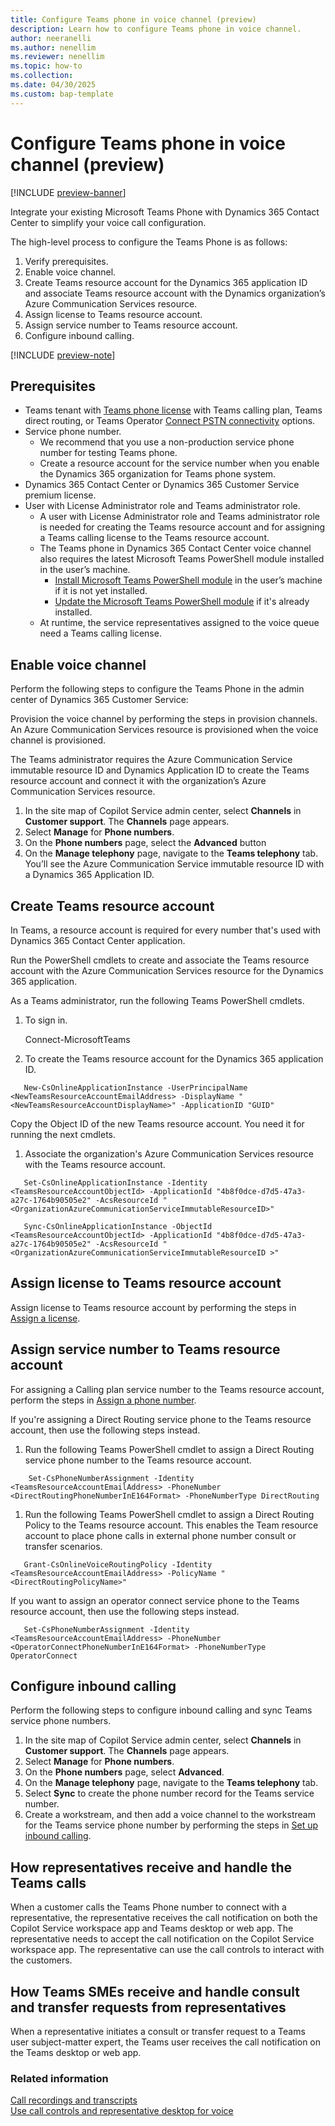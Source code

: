 ```yaml
---
title: Configure Teams phone in voice channel (preview)
description: Learn how to configure Teams phone in voice channel.
author: neeranelli
ms.author: nenellim
ms.reviewer: nenellim
ms.topic: how-to 
ms.collection: 
ms.date: 04/30/2025
ms.custom: bap-template
---
```


# Configure Teams phone in voice channel (preview)

[!INCLUDE [preview-banner](~/../shared-content/shared/preview-includes/preview-banner.md)]

Integrate your existing Microsoft Teams Phone with Dynamics 365 Contact Center to simplify your voice call configuration.

The high-level process to configure the Teams Phone is as follows:

1. Verify prerequisites.
1. Enable voice channel.
1. Create Teams resource account for the Dynamics 365 application ID and associate Teams resource account with the Dynamics organization’s Azure Communication Services resource.
1. Assign license to Teams resource account.
1. Assign service number to Teams resource account.
1. Configure inbound calling.

[!INCLUDE [preview-note](~/../shared-content/shared/preview-includes/preview-note-d365.md)]

## Prerequisites

- Teams tenant with [Teams phone license](/microsoftteams/user-access) with Teams calling plan, Teams direct routing, or Teams Operator [Connect PSTN connectivity](/microsoftteams/pstn-connectivity) options.
- Service phone number.
    - We recommend that you use a non-production service phone number for testing Teams phone.
    - Create a resource account for the service number when you enable the Dynamics 365 organization for Teams phone system.
- Dynamics 365 Contact Center or Dynamics 365 Customer Service premium license.
- User with License Administrator role and Teams administrator role.
  - A user with License Administrator role and Teams administrator role is needed for creating the Teams resource account and for assigning a Teams calling license to the Teams resource account.
  - The Teams phone in Dynamics 365 Contact Center voice channel also requires the latest Microsoft Teams PowerShell module installed in the user’s machine.
    - [Install Microsoft Teams PowerShell module](/microsoftteams/teams-powershell-install#installing-using-the-powershellgallery) in the user’s machine if it is not yet installed.
    - [Update the Microsoft Teams PowerShell module](/microsoftteams/teams-powershell-install#update-teams-powershell-module) if it's already installed.
  - At runtime, the service representatives assigned to the voice queue need a Teams calling license.

## Enable voice channel

Perform the following steps to configure the Teams Phone in the admin center of Dynamics 365 Customer Service:

Provision the voice channel by performing the steps in provision channels. An Azure Communication Services resource is provisioned when the voice channel is provisioned.

The Teams administrator requires the Azure Communication Service immutable resource ID and Dynamics Application ID to create the Teams resource account and connect it with the organization’s Azure Communication Services resource. 
1.	In the site map of Copilot Service admin center, select **Channels** in **Customer support**. The **Channels** page appears.
1.	Select **Manage** for **Phone numbers**.
1.	On the **Phone numbers** page, select the **Advanced** button
1.	On the **Manage telephony** page, navigate to the **Teams telephony** tab. You’ll see the Azure Communication Service immutable resource ID with a Dynamics 365 Application ID.

## Create Teams resource account

In Teams, a resource account is required for every number that's used with Dynamics 365 Contact Center application.

Run the PowerShell cmdlets to create and associate the Teams resource account with the Azure Communication Services resource for the Dynamics 365 application.

As a Teams administrator, run the following Teams PowerShell cmdlets.

1. To sign in.

   Connect-MicrosoftTeams

1. To create the Teams resource account for the Dynamics 365 application ID.
```
   New-CsOnlineApplicationInstance -UserPrincipalName <NewTeamsResourceAccountEmailAddress> -DisplayName "<NewTeamsResourceAccountDisplayName>" -ApplicationID "GUID"
```
   Copy the Object ID of the new Teams resource account. You need it for running the next cmdlets.

1. Associate the organization's Azure Communication Services resource with the Teams resource account.
```
   Set-CsOnlineApplicationInstance -Identity <TeamsResourceAccountObjectId> -ApplicationId "4b8f0dce-d7d5-47a3-a27c-1764b90505e2" -AcsResourceId "<OrganizationAzureCommunicationServiceImmutableResourceID>"
   
   Sync-CsOnlineApplicationInstance -ObjectId <TeamsResourceAccountObjectId> -ApplicationId "4b8f0dce-d7d5-47a3-a27c-1764b90505e2" -AcsResourceId "<OrganizationAzureCommunicationServiceImmutableResourceID >"
```

## Assign license to Teams resource account

Assign license to Teams resource account by performing the steps in [Assign a license](/microsoftteams/manage-resource-accounts#assign-a-license).

## Assign service number to Teams resource account

For assigning a Calling plan service number to the Teams resource account, perform the steps in [Assign a phone number](/microsoftteams/manage-resource-accounts#assign-a-phone-number).

If you're assigning a Direct Routing service phone to the Teams resource account, then use the following steps instead.

1. Run the following Teams PowerShell cmdlet to assign a Direct Routing service phone number to the Teams resource account.
```
    Set-CsPhoneNumberAssignment -Identity <TeamsResourceAccountEmailAddress> -PhoneNumber <DirectRoutingPhoneNumberInE164Format> -PhoneNumberType DirectRouting
```
1. Run the following Teams PowerShell cmdlet to assign a Direct Routing Policy to the Teams resource account. This enables the Team resource account to place phone calls in external phone number consult or transfer scenarios.

```
   Grant-CsOnlineVoiceRoutingPolicy -Identity <TeamsResourceAccountEmailAddress> -PolicyName "<DirectRoutingPolicyName>"
```
If you want to assign an operator connect service phone to the Teams resource account, then use the following steps instead.

```   
   Set-CsPhoneNumberAssignment -Identity <TeamsResourceAccountEmailAddress> -PhoneNumber <OperatorConnectPhoneNumberInE164Format> -PhoneNumberType OperatorConnect
```
 
## Configure inbound calling

Perform the following steps to configure inbound calling and sync Teams service phone numbers.

1. In the site map of Copilot Service admin center, select **Channels** in **Customer support**. The **Channels** page appears.
1. Select **Manage** for **Phone numbers**.
1. On the **Phone numbers** page, select **Advanced**.
1. On the **Manage telephony** page, navigate to the **Teams telephony** tab.
1. Select **Sync** to create the phone number record for the Teams service number. 
1. Create a workstream, and then add a voice channel to the workstream for the Teams service phone number by performing the steps in [Set up inbound calling](/dynamics365/customer-service/administer/voice-channel-inbound-calling).

## How representatives receive and handle the Teams calls

When a customer calls the Teams Phone number to connect with a representative, the representative receives the call notification on both the Copilot Service workspace app and Teams desktop or web app. The representative needs to accept the call notification on the Copilot Service workspace app. The representative can use the call controls to interact with the customers.

## How Teams SMEs receive and handle consult and transfer requests from representatives

When a representative initiates a consult or transfer request to a Teams user subject-matter expert, the Teams user receives the call notification on the Teams desktop or web app.

### Related information

[Call recordings and transcripts](/dynamics365/customer-service/administer/voice-channel-configure-transcripts?context=/dynamics365/contact-center/context/administer-context)   
[Use call controls and representative desktop for voice](../use/voice-channel-agent-experience.md)  


